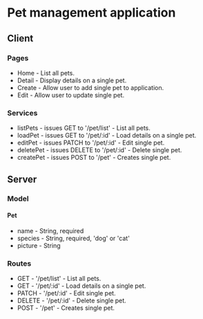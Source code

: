 # Pet management application

## Client

### Pages

- Home - List all pets.
- Detail - Display details on a single pet.
- Create - Allow user to add single pet to application.
- Edit - Allow user to update single pet.

### Services

- listPets - issues GET to '/pet/list' - List all pets.
- loadPet - issues GET to '/pet/:id' - Load details on a single pet.
- editPet - issues PATCH to '/pet/:id' - Edit single pet.
- deletePet - issues DELETE to '/pet/:id' - Delete single pet.
- createPet - issues POST to '/pet' - Creates single pet.

## Server

### Model

#### Pet

- name - String, required
- species - String, required, 'dog' or 'cat'
- picture - String

### Routes

- GET - '/pet/list' - List all pets.
- GET - '/pet/:id' - Load details on a single pet.
- PATCH - '/pet/:id' - Edit single pet.
- DELETE - '/pet/:id' - Delete single pet.
- POST - '/pet' - Creates single pet.

